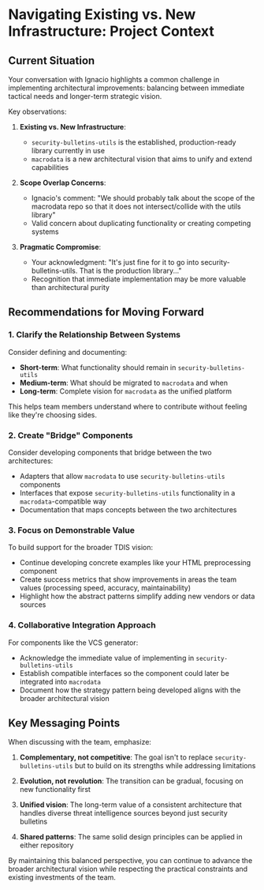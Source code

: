 # Navigating Existing vs. New Infrastructure: Project Context

## Current Situation

Your conversation with Ignacio highlights a common challenge in implementing architectural improvements: balancing between immediate tactical needs and longer-term strategic vision.

Key observations:

1. **Existing vs. New Infrastructure**:
   - `security-bulletins-utils` is the established, production-ready library currently in use
   - `macrodata` is a new architectural vision that aims to unify and extend capabilities

2. **Scope Overlap Concerns**:
   - Ignacio's comment: "We should probably talk about the scope of the macrodata repo so that it does not intersect/collide with the utils library"
   - Valid concern about duplicating functionality or creating competing systems

3. **Pragmatic Compromise**:
   - Your acknowledgment: "It's just fine for it to go into security-bulletins-utils. That is the production library..."
   - Recognition that immediate implementation may be more valuable than architectural purity

## Recommendations for Moving Forward

### 1. Clarify the Relationship Between Systems

Consider defining and documenting:

- **Short-term**: What functionality should remain in `security-bulletins-utils`
- **Medium-term**: What should be migrated to `macrodata` and when
- **Long-term**: Complete vision for `macrodata` as the unified platform

This helps team members understand where to contribute without feeling like they're choosing sides.

### 2. Create "Bridge" Components

Consider developing components that bridge between the two architectures:

- Adapters that allow `macrodata` to use `security-bulletins-utils` components
- Interfaces that expose `security-bulletins-utils` functionality in a `macrodata`-compatible way
- Documentation that maps concepts between the two architectures

### 3. Focus on Demonstrable Value

To build support for the broader TDIS vision:

- Continue developing concrete examples like your HTML preprocessing component
- Create success metrics that show improvements in areas the team values (processing speed, accuracy, maintainability)
- Highlight how the abstract patterns simplify adding new vendors or data sources

### 4. Collaborative Integration Approach

For components like the VCS generator:

- Acknowledge the immediate value of implementing in `security-bulletins-utils`
- Establish compatible interfaces so the component could later be integrated into `macrodata`
- Document how the strategy pattern being developed aligns with the broader architectural vision

## Key Messaging Points

When discussing with the team, emphasize:

1. **Complementary, not competitive**: The goal isn't to replace `security-bulletins-utils` but to build on its strengths while addressing limitations

2. **Evolution, not revolution**: The transition can be gradual, focusing on new functionality first

3. **Unified vision**: The long-term value of a consistent architecture that handles diverse threat intelligence sources beyond just security bulletins

4. **Shared patterns**: The same solid design principles can be applied in either repository

By maintaining this balanced perspective, you can continue to advance the broader architectural vision while respecting the practical constraints and existing investments of the team.